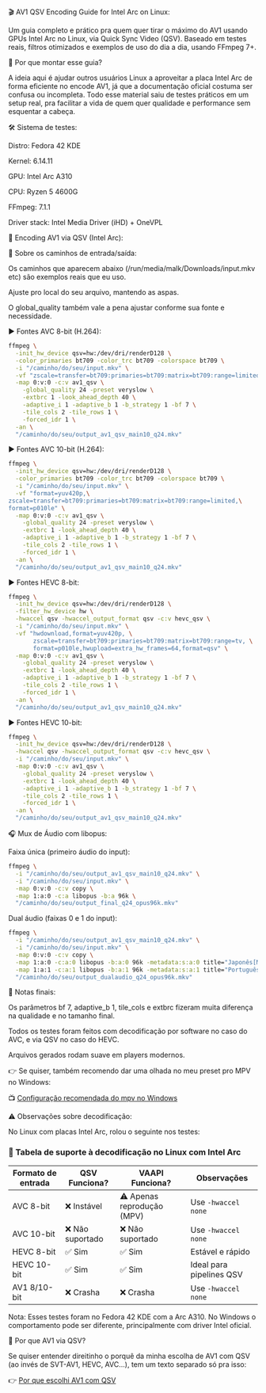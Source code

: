 🎬 AV1 QSV Encoding Guide for Intel Arc on Linux:

Um guia completo e prático pra quem quer tirar o máximo do AV1 usando GPUs Intel Arc no Linux, via Quick Sync Video (QSV). Baseado em testes reais, filtros otimizados e exemplos de uso do dia a dia, usando FFmpeg 7+.

🧠 Por que montar esse guia?

A ideia aqui é ajudar outros usuários Linux a aproveitar a placa Intel Arc de forma eficiente no encode AV1, já que a documentação oficial costuma ser confusa ou incompleta. Todo esse material saiu de testes práticos em um setup real, pra facilitar a vida de quem quer qualidade e performance sem esquentar a cabeça.

🛠️ Sistema de testes:

Distro: Fedora 42 KDE

Kernel: 6.14.11

GPU: Intel Arc A310

CPU: Ryzen 5 4600G

FFmpeg: 7.1.1

Driver stack: Intel Media Driver (iHD) + OneVPL


🎥 Encoding AV1 via QSV (Intel Arc):

📝 Sobre os caminhos de entrada/saída:

Os caminhos que aparecem abaixo (/run/media/malk/Downloads/input.mkv etc) são exemplos reais que eu uso.

Ajuste pro local do seu arquivo, mantendo as aspas.

O global_quality também vale a pena ajustar conforme sua fonte e necessidade.

▶️ Fontes AVC 8-bit (H.264):
```bash
ffmpeg \
  -init_hw_device qsv=hw:/dev/dri/renderD128 \
  -color_primaries bt709 -color_trc bt709 -colorspace bt709 \
  -i "/caminho/do/seu/input.mkv" \
  -vf "zscale=transfer=bt709:primaries=bt709:matrix=bt709:range=limited,format=p010le" \
  -map 0:v:0 -c:v av1_qsv \
    -global_quality 24 -preset veryslow \
    -extbrc 1 -look_ahead_depth 40 \
    -adaptive_i 1 -adaptive_b 1 -b_strategy 1 -bf 7 \
    -tile_cols 2 -tile_rows 1 \
    -forced_idr 1 \
  -an \
  "/caminho/do/seu/output_av1_qsv_main10_q24.mkv"
```

▶️ Fontes AVC 10-bit (H.264):
```bash
ffmpeg \
  -init_hw_device qsv=hw:/dev/dri/renderD128 \
  -color_primaries bt709 -color_trc bt709 -colorspace bt709 \
  -i "/caminho/do/seu/input.mkv" \
  -vf "format=yuv420p,\
zscale=transfer=bt709:primaries=bt709:matrix=bt709:range=limited,\
format=p010le" \
  -map 0:v:0 -c:v av1_qsv \
    -global_quality 24 -preset veryslow \
    -extbrc 1 -look_ahead_depth 40 \
    -adaptive_i 1 -adaptive_b 1 -b_strategy 1 -bf 7 \
    -tile_cols 2 -tile_rows 1 \
    -forced_idr 1 \
  -an \
  "/caminho/do/seu/output_av1_qsv_main10_q24.mkv"
```

▶️ Fontes HEVC 8-bit:
```bash
ffmpeg \
  -init_hw_device qsv=hw:/dev/dri/renderD128 \
  -filter_hw_device hw \
  -hwaccel qsv -hwaccel_output_format qsv -c:v hevc_qsv \
  -i "/caminho/do/seu/input.mkv" \
  -vf "hwdownload,format=yuv420p, \
       zscale=transfer=bt709:primaries=bt709:matrix=bt709:range=tv, \
       format=p010le,hwupload=extra_hw_frames=64,format=qsv" \
  -map 0:v:0 -c:v av1_qsv \
    -global_quality 24 -preset veryslow \
    -extbrc 1 -look_ahead_depth 40 \
    -adaptive_i 1 -adaptive_b 1 -b_strategy 1 -bf 7 \
    -tile_cols 2 -tile_rows 1 \
    -forced_idr 1 \
  -an \
  "/caminho/do/seu/output_av1_qsv_main10_q24.mkv"
```

▶️ Fontes HEVC 10-bit:
```bash
ffmpeg \
  -init_hw_device qsv=hw:/dev/dri/renderD128 \
  -hwaccel qsv -hwaccel_output_format qsv -c:v hevc_qsv \
  -i "/caminho/do/seu/input.mkv" \
  -map 0:v:0 -c:v av1_qsv \
    -global_quality 24 -preset veryslow \
    -extbrc 1 -look_ahead_depth 40 \
    -adaptive_i 1 -adaptive_b 1 -b_strategy 1 -bf 7 \
    -tile_cols 2 -tile_rows 1 \
    -forced_idr 1 \
  -an \
  "/caminho/do/seu/output_av1_qsv_main10_q24.mkv"
```

🎧 Mux de Áudio com libopus:

Faixa única (primeiro áudio do input):
```bash
ffmpeg \
  -i "/caminho/do/seu/output_av1_qsv_main10_q24.mkv" \
  -i "/caminho/do/seu/input.mkv" \
  -map 0:v:0 -c:v copy \
  -map 1:a:0 -c:a libopus -b:a 96k \
  "/caminho/do/seu/output_final_q24_opus96k.mkv"
```

Dual áudio (faixas 0 e 1 do input):
```bash
ffmpeg \
  -i "/caminho/do/seu/output_av1_qsv_main10_q24.mkv" \
  -i "/caminho/do/seu/input.mkv" \
  -map 0:v:0 -c:v copy \
  -map 1:a:0 -c:a:0 libopus -b:a:0 96k -metadata:s:a:0 title="Japonês[Malk]" \
  -map 1:a:1 -c:a:1 libopus -b:a:1 96k -metadata:s:a:1 title="Português[Malk]" \
  "/caminho/do/seu/output_dualaudio_q24_opus96k.mkv"
```

🧠 Notas finais:

Os parâmetros bf 7, adaptive_b 1, tile_cols e extbrc fizeram muita diferença na qualidade e no tamanho final.

Todos os testes foram feitos com decodificação por software no caso do AVC, e via QSV no caso do HEVC.

Arquivos gerados rodam suave em players modernos.

👉 Se quiser, também recomendo dar uma olhada no meu preset pro MPV no Windows:

📺 [Configuração recomendada do mpv no Windows](mpv-config-windows.md)


⚠️ Observações sobre decodificação:

No Linux com placas Intel Arc, rolou o seguinte nos testes:

### 🧩 Tabela de suporte à decodificação no Linux com Intel Arc

| Formato de entrada | QSV Funciona? | VAAPI Funciona? | Observações |
|--------------------|---------------|------------------|-------------|
| AVC 8-bit          | ❌ Instável   | ⚠️ Apenas reprodução (MPV) | Use `-hwaccel none` |
| AVC 10-bit         | ❌ Não suportado | ❌ Não suportado | Use `-hwaccel none` |
| HEVC 8-bit         | ✅ Sim        | ✅ Sim           | Estável e rápido |
| HEVC 10-bit        | ✅ Sim        | ✅ Sim           | Ideal para pipelines QSV |
| AV1 8/10-bit       | ❌ Crasha    | ❌ Crasha        | Use `-hwaccel none` |

Nota: Esses testes foram no Fedora 42 KDE com a Arc A310. No Windows o comportamento pode ser diferente, principalmente com driver Intel oficial.

🤔 Por que AV1 via QSV?

Se quiser entender direitinho o porquê da minha escolha de AV1 com QSV (ao invés de SVT-AV1, HEVC, AVC…), tem um texto separado só pra isso:

👉 [Por que escolhi AV1 com QSV](por-que-av1-qsv.md)






